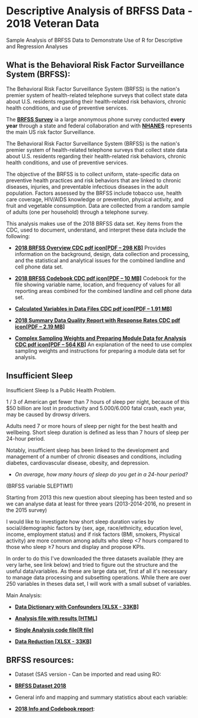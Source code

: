 # Descriptive Analysis of BRFSS Data - 2018 Veteran Data
Sample Analysis of BRFSS Data to Demonstrate Use of R for Descriptive and Regression Analyses


## What is the Behavioral Risk Factor Surveillance System (BRFSS): 

The Behavioral Risk Factor Surveillance System (BRFSS) is the nation's premier system of health-related telephone surveys that collect state data about U.S. residents regarding their health-related risk behaviors, chronic health conditions, and use of preventive services.

The [**BRFSS Survey**](https://www.cdc.gov/brfss/data_documentation/index.htm) ia a large anonymous phone  survey conducted **every year** through a state and federal collaboration and with [**NHANES**](https://www.cdc.gov/nchs/nhanes/index.htm) represents the main US risk factor Surveillance. 

The Behavioral Risk Factor Surveillance System (BRFSS) is the nation's premier system of health-related telephone surveys that collect state data about U.S. residents regarding their health-related risk behaviors, chronic health conditions, and use of preventive services.

The objective of the BRFSS is to collect uniform, state-specific data on preventive health practices and risk behaviors that are linked to chronic diseases, injuries, and preventable infectious diseases in the adult population. Factors assessed by the BRFSS include tobacco use, health care coverage, HIV/AIDS knowledge or prevention, physical activity, and fruit and vegetable consumption. Data are collected from a random sample of adults (one per household) through a telephone survey.

This analysis makes use of the 2018 BRFSS data set. Key items from the CDC, used to document, understand, and interpret these data include the following:

- [**2018 BRFSS Overview CDC pdf icon[PDF – 298 KB]**](https://www.cdc.gov/brfss/annual_data/2018/pdf/overview-2018-508.pdf) 
Provides information on the background, design, data collection and processing, and the statistical and analytical issues for the combined landline and cell phone data set.

- [**2018 BRFSS Codebook CDC pdf icon[PDF – 10 MB]**](https://www.cdc.gov/brfss/annual_data/2018/pdf/codebook18_llcp-v2-508.pdf) 
Codebook for the file showing variable name, location, and frequency of values for all reporting areas combined for the combined landline and cell phone data set.

- [**Calculated Variables in Data Files CDC pdf icon[PDF – 1.91 MB]**](https://www.cdc.gov/brfss/annual_data/2018/pdf/2018-calculated-variables-version4-508.pdf)

- [**2018 Summary Data Quality Report with Response Rates CDC pdf icon[PDF – 2.19 MB]**](https://www.cdc.gov/brfss/annual_data/2018/pdf/2018-sdqr-508.pdf)

- [**Complex Sampling Weights and Preparing Module Data for Analysis CDC pdf icon[PDF – 564 KB]**](https://www.cdc.gov/brfss/annual_data/2018/pdf/Complex-Smple-Weights-Prep-Module-Data-Analysis-2018-508.pdf)
An explanation of the need to use complex sampling weights and instructions for preparing a module data set for analysis.


## Insufficient Sleep

Insufficient Sleep Is a Public Health Problem.

1 / 3 of American get fewer than 7 hours of sleep per night, because of this $50 billion are lost in productivity and 5.000/6.000 fatal crash, each year, may be caused by drowsy drivers.

Adults need 7 or more hours of sleep per night for the best health and wellbeing. Short sleep duration is defined as less than 7 hours of sleep per 24-hour period.

Notably, insufficient sleep has been linked to the development and management of a number of chronic diseases and conditions, including diabetes, cardiovascular disease, obesity, and depression.

- *On average, how many hours of sleep do you get in a 24-hour period?*

(BRFSS variable SLEPTIM1) 

Starting from 2013 this new question about sleeping has been tested and so we can analyse data at least for three years (2013-2014-2016, no present in the 2015 survey)

I would like to investigate how short sleep duration varies by social/demographic factors by (sex, age, race/ethnicity, education level, income, employment status) and if risk factors (BMI, smokers, Physical activity) are more common among adults who sleep <7 hours compared to those who sleep ≥7 hours and display and propose KPIs.

In order to do this I've downloaded the three datasets available (they are very larhe, see link below) and tried to figure out the structure and the useful data/variables. As these are large data set, first af all it's necessary to manage data processing and subsetting operations. While there are over 250 variables in theses data set, I will work with a small subset of variables.


Main Analysis: 

- [**Data Dictionary with Confounders [XLSX - 33KB]**](documentation/Data_Dictionary_with_Confounders.xlsx)

- [**Analysis file with results [HTML]**](MainAnalysis.html)
 
- [**Single Analysis code file[R file]**](001_Main.R)

- [**Data Reduction [XLSX - 33KB]**](documentation/Data_DictionaryWithConfounders_Reduction.xlsx)


## BRFSS resources: 


* Dataset (SAS version - Can be imported and read using RO:
 - [**BRFSS Dataset 2018**](https://www.cdc.gov/brfss/annual_data/2018/files/LLCP2018XPT.zip)

* General info and mapping and summary statistics about each variable:
 - [**2018 Info and Codebook report**](https://www.cdc.gov/brfss/annual_data/annual_2018.html): 
